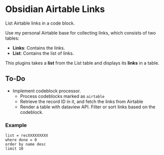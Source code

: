 # Obsidian Airtable Links

List Airtable links in a code block.

Use my personal Airtable base for collecting links, which consists of two tables:

- **Links**: Contains the links.
- **List**: Contains the list of links.

This plugins takes a **list** from the List table and displays its **links** in a table.

## To-Do

- Implement codeblock processor.
    - Process codeblocks marked as `airtable`
    - Retrieve the record ID in it, and fetch the links from Airtable
    - Render a table with dataview API. Filter or sort links based on the codeblock.

### Example

```airtable
list = recXXXXXXXXX
where done = 0
order by name desc
limit 10
```
